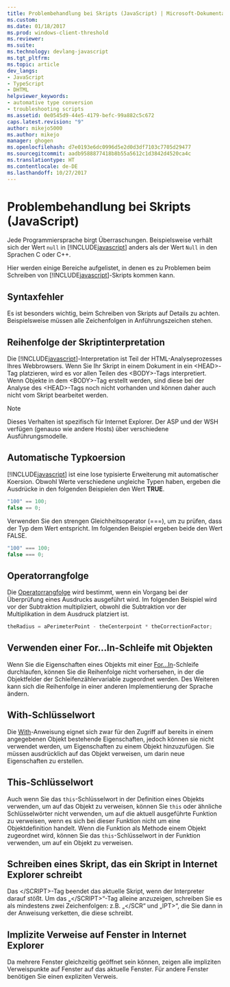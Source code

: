 ```yaml
---
title: Problembehandlung bei Skripts (JavaScript) | Microsoft-Dokumentation
ms.custom: 
ms.date: 01/18/2017
ms.prod: windows-client-threshold
ms.reviewer: 
ms.suite: 
ms.technology: devlang-javascript
ms.tgt_pltfrm: 
ms.topic: article
dev_langs:
- JavaScript
- TypeScript
- DHTML
helpviewer_keywords:
- automative type conversion
- troubleshooting scripts
ms.assetid: 0e0545d9-44e5-4179-befc-99a882c5c672
caps.latest.revision: "9"
author: mikejo5000
ms.author: mikejo
manager: ghogen
ms.openlocfilehash: d7e0193e6dc0996d5e2d0d3df7103c7705d29477
ms.sourcegitcommit: aadb9588877418b8b55a5612c1d3842d4520ca4c
ms.translationtype: HT
ms.contentlocale: de-DE
ms.lasthandoff: 10/27/2017
---
```

# <a name="troubleshooting-your-scripts-javascript"></a>Problembehandlung bei Skripts (JavaScript)
Jede Programmiersprache birgt Überraschungen. Beispielsweise verhält sich der Wert `null` in [!INCLUDE[javascript](../../javascript/includes/javascript-md.md)] anders als der Wert `Null` in den Sprachen C oder C++.  
  
 Hier werden einige Bereiche aufgelistet, in denen es zu Problemen beim Schreiben von [!INCLUDE[javascript](../../javascript/includes/javascript-md.md)]-Skripts kommen kann.  
  
## <a name="syntax-errors"></a>Syntaxfehler  
 Es ist besonders wichtig, beim Schreiben von Skripts auf Details zu achten. Beispielsweise müssen alle Zeichenfolgen in Anführungszeichen stehen.  
  
## <a name="order-of-script-interpretation"></a>Reihenfolge der Skriptinterpretation  
 Die [!INCLUDE[javascript](../../javascript/includes/javascript-md.md)]-Interpretation ist Teil der HTML-Analyseprozesses Ihres Webbrowsers. Wenn Sie Ihr Skript in einem Dokument in ein \<HEAD>-Tag platzieren, wird es vor allen Teilen des \<BODY>-Tags interpretiert. Wenn Objekte in dem \<BODY>-Tag erstellt werden, sind diese bei der Analyse des \<HEAD>-Tags noch nicht vorhanden und können daher auch nicht vom Skript bearbeitet werden.  
  
> [!NOTE]
>  Dieses Verhalten ist spezifisch für Internet Explorer. Der ASP und der WSH verfügen (genauso wie andere Hosts) über verschiedene Ausführungsmodelle.  
  
## <a name="automatic-type-coercion"></a>Automatische Typkoersion  
 [!INCLUDE[javascript](../../javascript/includes/javascript-md.md)] ist eine lose typisierte Erweiterung mit automatischer Koersion. Obwohl Werte verschiedene ungleiche Typen haben, ergeben die Ausdrücke in den folgenden Beispielen den Wert **TRUE**.  
  
```JavaScript  
"100" == 100;  
false == 0;  
```  
  
 Verwenden Sie den strengen Gleichheitsoperator (===), um zu prüfen, dass der Typ dem Wert entspricht. Im folgenden Beispiel ergeben beide den Wert FALSE.  
  
```JavaScript  
"100" === 100;  
false === 0;  
```  
  
## <a name="operator-precedence"></a>Operatorrangfolge  
 Die [Operatorrangfolge](../../javascript/operator-subtractprecedence-javascript.md) wird bestimmt, wenn ein Vorgang bei der Überprüfung eines Ausdrucks ausgeführt wird. Im folgenden Beispiel wird vor der Subtraktion multipliziert, obwohl die Subtraktion vor der Multiplikation in dem Ausdruck platziert ist.  
  
```JavaScript  
theRadius = aPerimeterPoint - theCenterpoint * theCorrectionFactor;  
```  
  
## <a name="using-forin-loops-with-objects"></a>Verwenden einer For...In-Schleife mit Objekten  
 Wenn Sie die Eigenschaften eines Objekts mit einer [For...In](../../javascript/reference/for-dot-dot-dot-in-statement-javascript.md)-Schleife durchlaufen, können Sie die Reihenfolge nicht vorhersehen, in der die Objektfelder der Schleifenzählervariable zugeordnet werden. Des Weiteren kann sich die Reihenfolge in einer anderen Implementierung der Sprache ändern.  
  
## <a name="with-keyword"></a>With-Schlüsselwort  
 Die [With](../../javascript/reference/with-statement-javascript.md)-Anweisung eignet sich zwar für den Zugriff auf bereits in einem angegebenen Objekt bestehende Eigenschaften, jedoch können sie nicht verwendet werden, um Eigenschaften zu einem Objekt hinzuzufügen. Sie müssen ausdrücklich auf das Objekt verweisen, um darin neue Eigenschaften zu erstellen.  
  
## <a name="this-keyword"></a>This-Schlüsselwort  
 Auch wenn Sie das `this`-Schlüsselwort in der Definition eines Objekts verwenden, um auf das Objekt zu verweisen, können Sie `this` oder ähnliche Schlüsselwörter nicht verwenden, um auf die aktuell ausgeführte Funktion zu verweisen, wenn es sich bei dieser Funktion nicht um eine Objektdefinition handelt. Wenn die Funktion als Methode einem Objekt zugeordnet wird, können Sie das `this`-Schlüsselwort in der Funktion verwenden, um auf ein Objekt zu verweisen.  
  
## <a name="writing-a-script-that-writes-a-script-in-internet-explorer"></a>Schreiben eines Skript, das ein Skript in Internet Explorer schreibt  
 Das \</SCRIPT>-Tag beendet das aktuelle Skript, wenn der Interpreter darauf stößt. Um das „\</SCRIPT>“-Tag alleine anzuzeigen, schreiben Sie es als mindestens zwei Zeichenfolgen: z.B. „\</SCR“ und „IPT>“, die Sie dann in der Anweisung verketten, die diese schreibt.  
  
## <a name="implicit-window-references-in-internet-explorer"></a>Implizite Verweise auf Fenster in Internet Explorer  
 Da mehrere Fenster gleichzeitig geöffnet sein können, zeigen alle impliziten Verweispunkte auf Fenster auf das aktuelle Fenster. Für andere Fenster benötigen Sie einen expliziten Verweis.